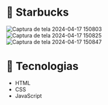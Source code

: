 # 🥤 Starbucks
![Captura de tela 2024-04-17 150803](https://github.com/eduardochikora/Starbucks/assets/137216533/4d6bc9ec-719d-4125-a878-cd813aa6979d)
![Captura de tela 2024-04-17 150825](https://github.com/eduardochikora/Starbucks/assets/137216533/e4bd89ff-8097-48e1-a1da-74513ff92de4)
![Captura de tela 2024-04-17 150847](https://github.com/eduardochikora/Starbucks/assets/137216533/72763586-a3fe-4187-b15e-c5a4527e019f)
# 📌 Tecnologias
- HTML
- CSS
- JavaScript

